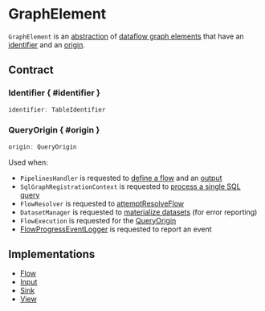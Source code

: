 # GraphElement

`GraphElement` is an [abstraction](#contract) of [dataflow graph elements](#implementations) that have an [identifier](#identifier) and an [origin](#origin).

## Contract

### Identifier { #identifier }

```scala
identifier: TableIdentifier
```

### QueryOrigin { #origin }

```scala
origin: QueryOrigin
```

Used when:

* `PipelinesHandler` is requested to [define a flow](PipelinesHandler.md#defineFlow) and an [output](PipelinesHandler.md#defineOutput)
* `SqlGraphRegistrationContext` is requested to [process a single SQL query](SqlGraphRegistrationContext.md#processSqlQuery)
* `FlowResolver` is requested to [attemptResolveFlow](FlowResolver.md#attemptResolveFlow)
* `DatasetManager` is requested to [materialize datasets](DatasetManager.md#materializeDatasets) (for error reporting)
* `FlowExecution` is requested for the [QueryOrigin](FlowExecution.md#getOrigin)
* [FlowProgressEventLogger](FlowProgressEventLogger.md) is requested to report an event

## Implementations

* [Flow](Flow.md)
* [Input](Input.md)
* [Sink](Sink.md)
* [View](View.md)
